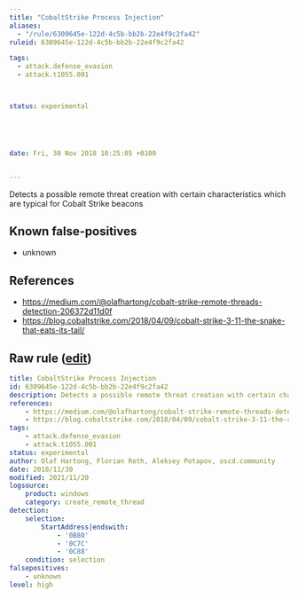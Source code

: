 ```yaml
---
title: "CobaltStrike Process Injection"
aliases:
  - "/rule/6309645e-122d-4c5b-bb2b-22e4f9c2fa42"
ruleid: 6309645e-122d-4c5b-bb2b-22e4f9c2fa42

tags:
  - attack.defense_evasion
  - attack.t1055.001



status: experimental





date: Fri, 30 Nov 2018 10:25:05 +0100


---
```


Detects a possible remote threat creation with certain characteristics which are typical for Cobalt Strike beacons

<!--more-->


## Known false-positives

* unknown



## References

* https://medium.com/@olafhartong/cobalt-strike-remote-threads-detection-206372d11d0f
* https://blog.cobaltstrike.com/2018/04/09/cobalt-strike-3-11-the-snake-that-eats-its-tail/


## Raw rule ([edit](https://github.com/SigmaHQ/sigma/edit/master/rules/windows/create_remote_thread/sysmon_cobaltstrike_process_injection.yml))
```yaml
title: CobaltStrike Process Injection
id: 6309645e-122d-4c5b-bb2b-22e4f9c2fa42
description: Detects a possible remote threat creation with certain characteristics which are typical for Cobalt Strike beacons
references:
    - https://medium.com/@olafhartong/cobalt-strike-remote-threads-detection-206372d11d0f
    - https://blog.cobaltstrike.com/2018/04/09/cobalt-strike-3-11-the-snake-that-eats-its-tail/
tags:
    - attack.defense_evasion
    - attack.t1055.001
status: experimental
author: Olaf Hartong, Florian Roth, Aleksey Potapov, oscd.community
date: 2018/11/30
modified: 2021/11/20
logsource:
    product: windows
    category: create_remote_thread
detection:
    selection:
        StartAddress|endswith: 
            - '0B80'
            - '0C7C'
            - '0C88'
    condition: selection
falsepositives:
    - unknown
level: high


```
